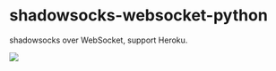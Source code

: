 # shadowsocks-websocket-python
shadowsocks over WebSocket, support Heroku.

[![](https://www.herokucdn.com/deploy/button.svg)](https://heroku.com/deploy?template=https://github.com/gndrw/shadowsocks-websocket-python/tree/deploy)
